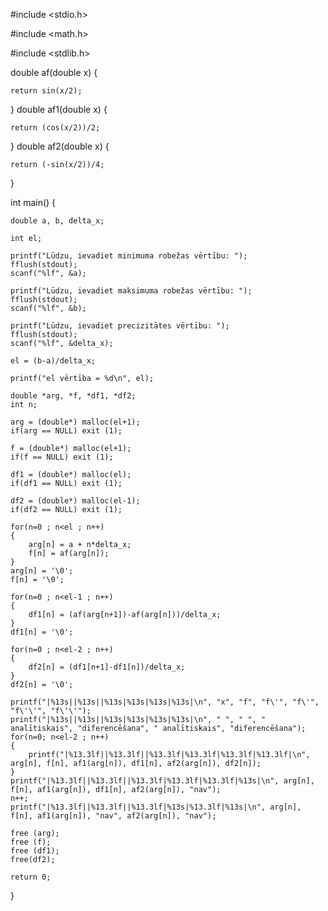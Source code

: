 #include <stdio.h>

#include <math.h>

#include <stdlib.h>

double af(double x)
{
    
    return sin(x/2);
}
double af1(double x)
{
    
    return (cos(x/2))/2;
}
double af2(double x)
{
    
    return (-sin(x/2))/4;
}

int main()
{
    
    double a, b, delta_x;
    
    int el;

    printf("Lūdzu, ievadiet minimuma robežas vērtību: ");
    fflush(stdout);
    scanf("%lf", &a);

    printf("Lūdzu, ievadiet maksimuma robežas vērtību: ");
    fflush(stdout);
    scanf("%lf", &b);

    printf("Lūdzu, ievadiet precizitātes vērtību: ");
    fflush(stdout);
    scanf("%lf", &delta_x);

    el = (b-a)/delta_x;

    printf("el vērtība = %d\n", el);

    double *arg, *f, *df1, *df2;
    int n;

    arg = (double*) malloc(el+1);
    if(arg == NULL) exit (1);

    f = (double*) malloc(el+1);
    if(f == NULL) exit (1);

    df1 = (double*) malloc(el);
    if(df1 == NULL) exit (1);

    df2 = (double*) malloc(el-1);
    if(df2 == NULL) exit (1);

    for(n=0 ; n<el ; n++)
    {
        arg[n] = a + n*delta_x;
        f[n] = af(arg[n]);
    }
    arg[n] = '\0';
    f[n] = '\0';

    for(n=0 ; n<el-1 ; n++)
    {
        df1[n] = (af(arg[n+1])-af(arg[n]))/delta_x;
    }
    df1[n] = '\0';

    for(n=0 ; n<el-2 ; n++)
    {
        df2[n] = (df1[n+1]-df1[n])/delta_x;
    }
    df2[n] = '\0';

    printf("|%13s||%13s||%13s|%13s|%13s|%13s|\n", "x", "f", "f\'", "f\'", "f\'\'", "f\'\'");
    printf("|%13s||%13s||%13s|%13s|%13s|%13s|\n", " ", " ", " analītiskais", "diferencēšana", " analītiskais", "diferencēšana");
    for(n=0; n<el-2 ; n++)
    {
        printf("|%13.3lf||%13.3lf||%13.3lf|%13.3lf|%13.3lf|%13.3lf|\n", arg[n], f[n], af1(arg[n]), df1[n], af2(arg[n]), df2[n]);
    }
    printf("|%13.3lf||%13.3lf||%13.3lf|%13.3lf|%13.3lf|%13s|\n", arg[n], f[n], af1(arg[n]), df1[n], af2(arg[n]), "nav");
    n++;
    printf("|%13.3lf||%13.3lf||%13.3lf|%13s|%13.3lf|%13s|\n", arg[n], f[n], af1(arg[n]), "nav", af2(arg[n]), "nav");

    free (arg);
    free (f);
    free (df1);
    free(df2);

    return 0;
}
